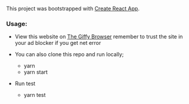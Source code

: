 This project was bootstrapped with [Create React App](https://github.com/facebook/create-react-app).

### Usage:
- View this website on [The Giffy Browser](https://chrisjosh-giffybrowser.netlify.app/) remember to trust the site in your ad blocker if you get net error
- You can also clone this repo and run locally;
    - yarn 
    - yarn start
    
- Run test
    - yarn test 
